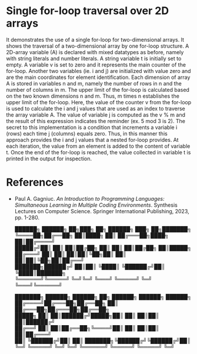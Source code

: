 # Single for-loop traversal over 2D arrays

It demonstrates the use of a single for-loop for two-dimensional arrays. It shows the traversal of a two-dimensional array by one for-loop structure. A 2D-array variable (A) is declared with mixed datatypes as before, namely with string literals and number literals. A string variable t is initially set to empty. A variable v is set to zero and it represents the main counter of the for-loop. Another two variables (ie. i and j) are initialized with value zero and are the main coordinates for element identification. Each dimension of array A is stored in variables n and m, namely the number of rows in n and the number of columns in m. The upper limit of the for-loop is calculated based on the two known dimensions n and m. Thus, m times n establishes the upper limit of the for-loop. Here, the value of the counter v from the for-loop is used to calculate the i and j values that are used as an index to traverse the array variable A. The value of variable j is computed as the v % m and the result of this expression indicates the reminder (ex. 5 mod 3 is 2). The secret to this implementation is a condition that increments a variable i (rows) each time j (columns) equals zero. Thus, in this manner this approach provides the i and j values that a nested for-loop provides. At each iteration, the value from an element is added to the content of variable t. Once the end of the for-loop is reached, the value collected in variable t is printed in the output for inspection.

# References

- Paul A. Gagniuc. <i>An Introduction to Programming Languages: Simultaneous Learning in Multiple Coding Environments</i>. Synthesis Lectures on Computer Science. Springer International Publishing, 2023, pp. 1-280.



	██████╗ ██████╗     ██╗███╗   ██╗     ██████╗ ███╗   ██╗███████╗    
	╚════██╗██╔══██╗    ██║████╗  ██║    ██╔═══██╗████╗  ██║██╔════╝    
	 █████╔╝██║  ██║    ██║██╔██╗ ██║    ██║   ██║██╔██╗ ██║█████╗      
	██╔═══╝ ██║  ██║    ██║██║╚██╗██║    ██║   ██║██║╚██╗██║██╔══╝      
	███████╗██████╔╝    ██║██║ ╚████║    ╚██████╔╝██║ ╚████║███████╗    
	╚══════╝╚═════╝     ╚═╝╚═╝  ╚═══╝     ╚═════╝ ╚═╝  ╚═══╝╚══════╝    
																		
	███████╗ ██████╗ ██████╗       ██╗      ██████╗  ██████╗ ██████╗    
	██╔════╝██╔═══██╗██╔══██╗      ██║     ██╔═══██╗██╔═══██╗██╔══██╗   
	█████╗  ██║   ██║██████╔╝█████╗██║     ██║   ██║██║   ██║██████╔╝   
	██╔══╝  ██║   ██║██╔══██╗╚════╝██║     ██║   ██║██║   ██║██╔═══╝    
	██║     ╚██████╔╝██║  ██║      ███████╗╚██████╔╝╚██████╔╝██║        
	╚═╝      ╚═════╝ ╚═╝  ╚═╝      ╚══════╝ ╚═════╝  ╚═════╝ ╚═╝       
